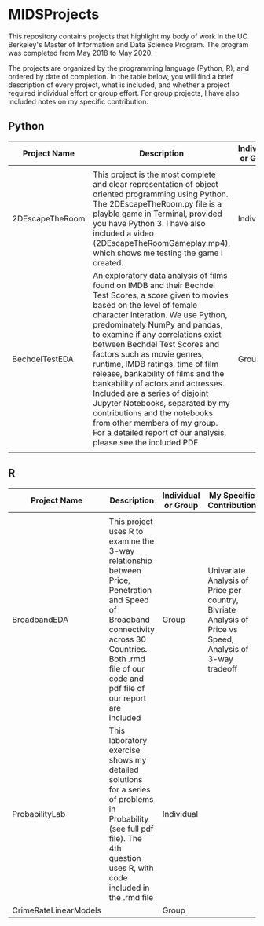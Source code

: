 # MIDSProjects

This repository contains projects that highlight my body of work in the UC Berkeley's Master of Information and Data Science Program.  The program was completed from May 2018 to May 2020.

The projects are organized by the programming language (Python, R), and ordered by date of completion.  In the table below, you will find a brief description of every project, what is included, and whether a project required individual effort or group effort.  For group projects, I have also included notes on my specific contribution. 

## Python 

|Project Name|Description|Individual or Group|My Specific Contribution|
|---|---|---|---|
|||||
|2DEscapeTheRoom|This project is the most complete and clear representation of object oriented programming using Python. The 2DEscapeTheRoom.py file is a playble game in Terminal, provided you have Python 3. I have also included a video (2DEscapeTheRoomGameplay.mp4), which shows me testing the game I created.|Individual||
|BechdelTestEDA|An exploratory data analysis of films found on IMDB and their Bechdel Test Scores, a score given to movies based on the level of female character interation.  We use Python, predominately NumPy and pandas, to examine if any correlations exist between Bechdel Test Scores and factors such as movie genres, runtime, IMDB ratings, time of film release, bankability of films and the bankability of actors and actresses.  Included are a series of disjoint Jupyter Notebooks, separated by my contributions and the notebooks from other members of my group.  For a detailed report of our analysis, please see the included PDF|Group|Pre-analysis data processing such as table joining, Analysis of Bechdel score correlation with movie genres, movie runtime and IMDB ratings, and bankability of top 50 films|
|||||

## R
|Project Name|Description|Individual or Group|My Specific Contribution|
|---|---|---|---|
|||||
|BroadbandEDA|This project uses R to examine the 3-way relationship between Price, Penetration and Speed of Broadband connectivity across 30 Countries. Both .rmd file of our code and pdf file of our report are included|Group|Univariate Analysis of Price per country, Bivriate Analysis of Price vs Speed, Analysis of 3-way tradeoff|
|ProbabilityLab|This laboratory exercise shows my detailed solutions for a series of problems in Probability (see full pdf file).  The 4th question uses R, with code included in the .rmd file|Individual||
|CrimeRateLinearModels||Group||

